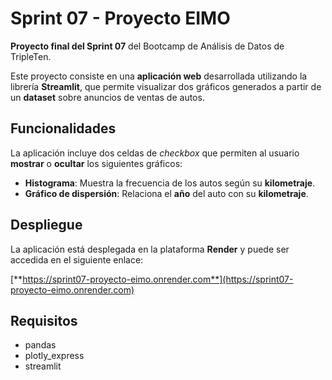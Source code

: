 # Sprint 07 - Proyecto EIMO

**Proyecto final del Sprint 07** del Bootcamp de Análisis de Datos de TripleTen.

Este proyecto consiste en una **aplicación web** desarrollada utilizando la librería **Streamlit**, que permite visualizar dos gráficos generados a partir de un **dataset** sobre anuncios de ventas de autos.

## Funcionalidades

La aplicación incluye dos celdas de *checkbox* que permiten al usuario **mostrar** o **ocultar** los siguientes gráficos:

- **Histograma**: Muestra la frecuencia de los autos según su **kilometraje**.
- **Gráfico de dispersión**: Relaciona el **año** del auto con su **kilometraje**.

## Despliegue

La aplicación está desplegada en la plataforma **Render** y puede ser accedida en el siguiente enlace:

[**https://sprint07-proyecto-eimo.onrender.com**](https://sprint07-proyecto-eimo.onrender.com)

## Requisitos

- pandas
- plotly_express
- streamlit